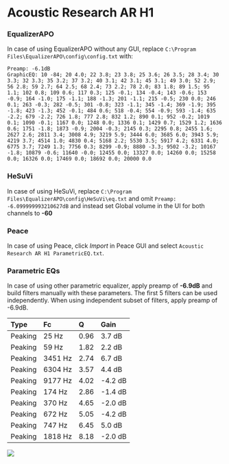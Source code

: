 # Acoustic Research AR H1

### EqualizerAPO
In case of using EqualizerAPO without any GUI, replace `C:\Program Files\EqualizerAPO\config\config.txt`
with:
```
Preamp: -6.1dB
GraphicEQ: 10 -84; 20 4.0; 22 3.8; 23 3.8; 25 3.6; 26 3.5; 28 3.4; 30 3.3; 32 3.3; 35 3.2; 37 3.2; 40 3.1; 42 3.1; 45 3.1; 49 3.0; 52 2.9; 56 2.8; 59 2.7; 64 2.5; 68 2.4; 73 2.2; 78 2.0; 83 1.8; 89 1.5; 95 1.1; 102 0.8; 109 0.6; 117 0.3; 125 -0.1; 134 -0.4; 143 -0.6; 153 -0.9; 164 -1.0; 175 -1.1; 188 -1.3; 201 -1.1; 215 -0.5; 230 0.0; 246 0.1; 263 -0.3; 282 -0.5; 301 -0.8; 323 -1.1; 345 -1.4; 369 -1.9; 395 -1.8; 423 -1.3; 452 -0.1; 484 0.6; 518 -0.4; 554 -0.9; 593 -1.4; 635 -2.2; 679 -2.2; 726 1.8; 777 2.8; 832 1.2; 890 0.1; 952 -0.2; 1019 0.1; 1090 -0.1; 1167 0.0; 1248 0.0; 1336 0.1; 1429 0.7; 1529 1.2; 1636 0.6; 1751 -1.8; 1873 -0.9; 2004 -0.3; 2145 0.3; 2295 0.8; 2455 1.6; 2627 2.6; 2811 3.4; 3008 4.9; 3219 5.9; 3444 6.0; 3685 6.0; 3943 5.9; 4219 3.7; 4514 1.0; 4830 0.4; 5168 2.2; 5530 3.5; 5917 4.2; 6331 4.0; 6775 3.7; 7249 1.3; 7756 0.3; 8299 -0.9; 8880 -3.3; 9502 -3.2; 10167 -1.8; 10879 -0.6; 11640 -0.0; 12455 0.0; 13327 0.0; 14260 0.0; 15258 0.0; 16326 0.0; 17469 0.0; 18692 0.0; 20000 0.0
```

### HeSuVi
In case of using HeSuVi, replace `C:\Program Files\EqualizerAPO\config\HeSuVi\eq.txt` and omit `Preamp:
-6.099999993210627dB` and instead set Global volume in the UI for both channels to **-60**

### Peace
In case of using Peace, click *Import* in Peace GUI and select `Acoustic Research AR H1 ParametricEQ.txt`.

### Parametric EQs
In case of using other parametric equalizer, apply preamp of **-6.9dB** and build filters manually
with these parameters. The first 5 filters can be used independently.
When using independent subset of filters, apply preamp of -6.9dB.

| Type    | Fc      |    Q | Gain    |
|:--------|:--------|:-----|:--------|
| Peaking | 25 Hz   | 0.96 | 3.7 dB  |
| Peaking | 59 Hz   | 1.82 | 2.2 dB  |
| Peaking | 3451 Hz | 2.74 | 6.7 dB  |
| Peaking | 6304 Hz | 3.57 | 4.4 dB  |
| Peaking | 9177 Hz | 4.02 | -4.2 dB |
| Peaking | 174 Hz  | 2.86 | -1.4 dB |
| Peaking | 370 Hz  | 4.65 | -2.0 dB |
| Peaking | 672 Hz  | 5.05 | -4.2 dB |
| Peaking | 747 Hz  | 6.45 | 5.0 dB  |
| Peaking | 1818 Hz | 8.18 | -2.0 dB |

![](https://raw.githubusercontent.com/jaakkopasanen/AutoEq/master/results/innerfidelity/sbaf-serious/Acoustic%20Research%20AR%20H1/Acoustic%20Research%20AR%20H1.png)